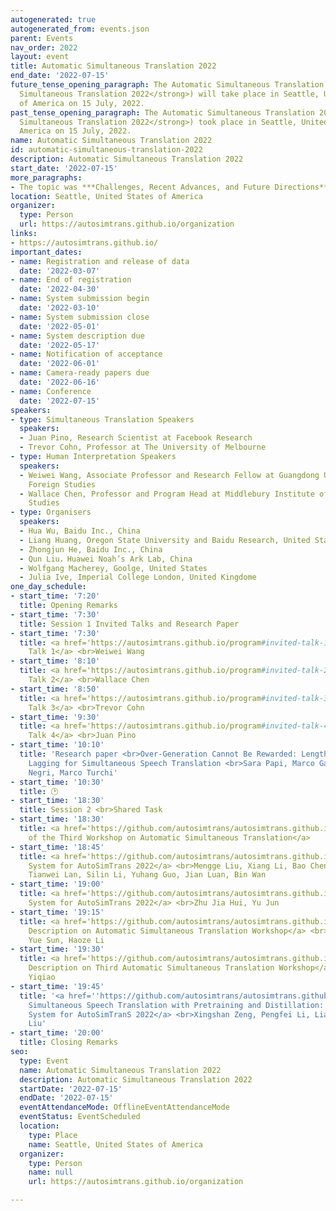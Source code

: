 ```yaml
---
autogenerated: true
autogenerated_from: events.json
parent: Events
nav_order: 2022
layout: event
title: Automatic Simultaneous Translation 2022
end_date: '2022-07-15'
future_tense_opening_paragraph: The Automatic Simultaneous Translation 2022 (<strong>Automatic
  Simultaneous Translation 2022</strong>) will take place in Seattle, United States
  of America on 15 July, 2022.
past_tense_opening_paragraph: The Automatic Simultaneous Translation 2022 (<strong>Automatic
  Simultaneous Translation 2022</strong>) took place in Seattle, United States of
  America on 15 July, 2022.
name: Automatic Simultaneous Translation 2022
id: automatic-simultaneous-translation-2022
description: Automatic Simultaneous Translation 2022
start_date: '2022-07-15'
more_paragraphs:
- The topic was ***Challenges, Recent Advances, and Future Directions***.
location: Seattle, United States of America
organizer:
  type: Person
  url: https://autosimtrans.github.io/organization
links:
- https://autosimtrans.github.io/
important_dates:
- name: Registration and release of data
  date: '2022-03-07'
- name: End of registration
  date: '2022-04-30'
- name: System submission begin
  date: '2022-03-10'
- name: System submission close
  date: '2022-05-01'
- name: System description due
  date: '2022-05-17'
- name: Notification of acceptance
  date: '2022-06-01'
- name: Camera-ready papers due
  date: '2022-06-16'
- name: Conference
  date: '2022-07-15'
speakers:
- type: Simultaneous Translation Speakers
  speakers:
  - Juan Pino, Research Scientist at Facebook Research
  - Trevor Cohn, Professor at The University of Melbourne
- type: Human Interpretation Speakers
  speakers:
  - Weiwei Wang, Associate Professor and Research Fellow at Guangdong University of
    Foreign Studies
  - Wallace Chen, Professor and Program Head at Middlebury Institute of International
    Studies
- type: Organisers
  speakers:
  - Hua Wu, Baidu Inc., China
  - Liang Huang, Oregon State University and Baidu Research, United States
  - Zhongjun He, Baidu Inc., China
  - Qun Liu，Huawei Noah’s Ark Lab, China
  - Wolfgang Macherey, Goolge, United States
  - Julia Ive, Imperial College London, United Kingdome
one_day_schedule:
- start_time: '7:20'
  title: Opening Remarks
- start_time: '7:30'
  title: Session 1 Invited Talks and Research Paper
- start_time: '7:30'
  title: <a href='https://autosimtrans.github.io/program#invited-talk-1-by-weiwei-wang'>Invited
    Talk 1</a> <br>Weiwei Wang
- start_time: '8:10'
  title: <a href='https://autosimtrans.github.io/program#invited-talk-2-by-wallace-chen'>Invited
    Talk 2</a> <br>Wallace Chen
- start_time: '8:50'
  title: <a href='https://autosimtrans.github.io/program#invited-talk-3-by-trevor-cohn'>Invited
    Talk 3</a> <br>Trevor Cohn
- start_time: '9:30'
  title: <a href='https://autosimtrans.github.io/program#invited-talk-4-by-juan-pino'>Invited
    Talk 4</a> <br>Juan Pino
- start_time: '10:10'
  title: 'Research paper <br>Over-Generation Cannot Be Rewarded: Length-Adaptive Average
    Lagging for Simultaneous Speech Translation <br>Sara Papi, Marco Gaido, Matteo
    Negri, Marco Turchi'
- start_time: '10:30'
  title: 🕑
- start_time: '18:30'
  title: Session 2 <br>Shared Task
- start_time: '18:30'
  title: <a href='https://github.com/autosimtrans/autosimtrans.github.io/blob/master/assets/docs/slides2021/Findings_of_the_Second_Workshop_on_Automatic_Simultaneous_Translation.pdf'>Findings
    of the Third Workshop on Automatic Simultaneous Translation</a>
- start_time: '18:45'
  title: <a href='https://github.com/autosimtrans/autosimtrans.github.io/blob/master/assets/docs/slides2021/BIT%E2%80%99s_system_for_AutoSimTrans_2021.pdf'>BIT-Xiaomi’s
    System for AutoSimTrans 2022</a> <br>Mengge Liu, Xiang Li, Bao Chen, Yanzhi Tian,
    Tianwei Lan, Silin Li, Yuhang Guo, Jian Luan, Bin Wan
- start_time: '19:00'
  title: <a href='https://github.com/autosimtrans/autosimtrans.github.io/blob/master/assets/docs/slides2021/XMU_Simultaneous_Translati_on_System_at_NAACL_2021.pdf'>USST’s
    System for AutoSimTrans 2022</a> <br>Zhu Jia Hui, Yu Jun
- start_time: '19:15'
  title: <a href='https://github.com/autosimtrans/autosimtrans.github.io/blob/master/assets/docs/slides2021/naacl_presentation.pdf'>System
    Description on Automatic Simultaneous Translation Workshop</a> <br>Zecheng Li,
    Yue Sun, Haoze Li
- start_time: '19:30'
  title: <a href='https://github.com/autosimtrans/autosimtrans.github.io/blob/master/assets/docs/slides2021/BSTC_-_A_Large-Scale_Chinese-English_Speech_Translation_Dataset.pdf'>System
    Description on Third Automatic Simultaneous Translation Workshop</a> <br>Zhang
    Yiqiao
- start_time: '19:45'
  title: '<a href=''https://github.com/autosimtrans/autosimtrans.github.io/blob/master/assets/docs/slides2021/ict_ZhangShaolei_AutoSimTrans_Slides.pdf''>End-to-End
    Simultaneous Speech Translation with Pretraining and Distillation: Huawei Noah’s
    System for AutoSimTranS 2022</a> <br>Xingshan Zeng, Pengfei Li, Liangyou Li, Qun
    Liu'
- start_time: '20:00'
  title: Closing Remarks
seo:
  type: Event
  name: Automatic Simultaneous Translation 2022
  description: Automatic Simultaneous Translation 2022
  startDate: '2022-07-15'
  endDate: '2022-07-15'
  eventAttendanceMode: OfflineEventAttendanceMode
  eventStatus: EventScheduled
  location:
    type: Place
    name: Seattle, United States of America
  organizer:
    type: Person
    name: null
    url: https://autosimtrans.github.io/organization

---
```


